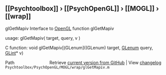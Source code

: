 ## [[Psychtoolbox]] &#8250; [[PsychOpenGL]] &#8250; [[MOGL]] &#8250; [[wrap]]

glGetMapiv  Interface to [OpenGL](OpenGL) function glGetMapiv  
  
usage:  glGetMapiv( target, query, v )  
  
C function:  void glGetMapiv[(GLenum]((GLenum) target, [GLenum](GLenum) query, [GLint](GLint)\* v)  




<div class="code_header" style="text-align:right;">
  <span style="float:left;">Path&nbsp;&nbsp;</span> <span class="counter">Retrieve <a href=
  "https://raw.github.com/Psychtoolbox-3/Psychtoolbox-3/beta/Psychtoolbox/PsychOpenGL/MOGL/wrap/glGetMapiv.m">current version from GitHub</a> | View <a href=
  "https://github.com/Psychtoolbox-3/Psychtoolbox-3/commits/beta/Psychtoolbox/PsychOpenGL/MOGL/wrap/glGetMapiv.m">changelog</a></span>
</div>
<div class="code">
  <code>Psychtoolbox/PsychOpenGL/MOGL/wrap/glGetMapiv.m</code>
</div>

